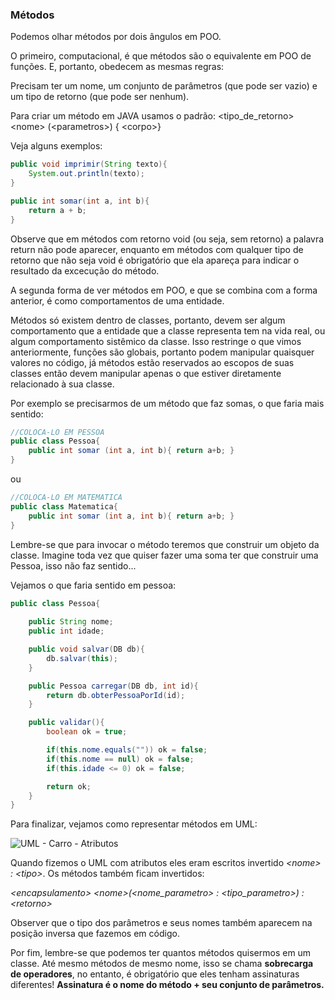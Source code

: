 ### Métodos

Podemos olhar métodos por dois ângulos em POO.

O primeiro, computacional, é que métodos são o equivalente em POO de funções. E, portanto, obedecem as mesmas regras:

Precisam ter um nome, um conjunto de parâmetros (que pode ser vazio) e um tipo de retorno (que pode ser nenhum).

Para criar um método em JAVA usamos o padrão: <tipo_de_retorno> \<nome> (\<parametros>) { \<corpo>}

Veja alguns exemplos:
```java
public void imprimir(String texto){
    System.out.println(texto);
}

public int somar(int a, int b){
    return a + b;
} 
```

Observe que em métodos com retorno void (ou seja, sem retorno) a palavra return não pode aparecer, enquanto em métodos com qualquer tipo de retorno que não seja void é obrigatório que ela apareça para indicar o resultado da excecução do método.

A segunda forma de ver métodos em POO, e que se combina com a forma anterior, é como comportamentos de uma entidade.

Métodos só existem dentro de classes, portanto, devem ser algum comportamento que a entidade que a classe representa tem na vida real, ou algum comportamento sistêmico da classe. Isso restringe o que vimos anteriormente, funções são globais, portanto podem manipular quaisquer valores no código, já métodos estão reservados ao escopos de suas classes então devem manipular apenas o que estiver diretamente relacionado à sua classe.

Por exemplo se precisarmos de um método que faz somas, o que faria mais sentido:

```java
//COLOCA-LO EM PESSOA
public class Pessoa{
    public int somar (int a, int b){ return a+b; }
}
``` 

ou

```java
//COLOCA-LO EM MATEMATICA
public class Matematica{
    public int somar (int a, int b){ return a+b; }
}
``` 
Lembre-se que para invocar o método teremos que construir um objeto da classe. 
Imagine toda vez que quiser fazer uma soma ter que construir uma Pessoa, isso não faz sentido...

Vejamos o que faria sentido em pessoa:
```java
public class Pessoa{
    
    public String nome;
    public int idade;

    public void salvar(DB db){
        db.salvar(this);
    }

    public Pessoa carregar(DB db, int id){
        return db.obterPessoaPorId(id);
    }

    public validar(){
        boolean ok = true;

        if(this.nome.equals("")) ok = false;
        if(this.nome == null) ok = false;
        if(this.idade <= 0) ok = false;

        return ok;
    }
}
```

Para finalizar, vejamos como representar métodos em UML:

![UML - Carro - Atributos](https://github.com/profgabrielmilitello/POO/blob/master/imagens/cap4-uml-matematica.png "UML matemática + métodos")

Quando fizemos o UML com atributos eles eram escritos invertido *\<nome> : \<tipo>*. Os métodos também ficam invertidos:

*\<encapsulamento> \<nome>(\<nome_parametro> : \<tipo_parametro>) : \<retorno>*

Observer que o tipo dos parâmetros e seus nomes também aparecem na posição inversa que fazemos em código.

Por fim, lembre-se que podemos ter quantos métodos quisermos em um classe.
Até mesmo métodos de mesmo nome, isso se chama **sobrecarga de operadores**, no entanto, é obrigatório que eles tenham assinaturas diferentes!
**Assinatura é o nome do método + seu conjunto de parâmetros.**
